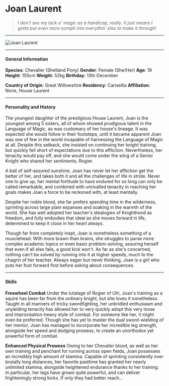 # Joan Laurent

>*I don't see my lack o' magic as a handicap, really. It just means I gotta put even more oomph into everythin' else to make it through!*

___
![](https://i.imgur.com/yLNlqPe.png "Joan Laurent")
___

#### General Information

**Species**: Chevalier (Shetland Pony)
**Gender**: Female (She/Her)
**Age**: 19
**Height**: 155cm
**Weight**: 52kg
**Birthday**: 13th December

**Country of Origin**: Great Willowshire
**Residency**: Carisellia
**Affiliation**: None, House Laurent

___

#### Personality and History
The youngest daughter of the prestigious House Laurent, Joan is the youngest among 5 sisters, all of whom showed prodigious talent in the Language of Magic, as was customary of her house's lineage. It was expected she would follow in their footsteps, until it became apparent Joan was one of few in the world incapable of harnessing the Language of Magic at all. Despite this setback, she insisted on continuing her knight training, but quickly fell short of expectations due to this affliction. Nevertheless, her tenacity would pay off, and she would come under the wing of a Senior Knight who shared her sentiments, Rogier.

A ball of self-assured sunshine, Joan has never let her affliction get the better of her, and takes both it and all the challenges of life in stride. Never one to give up, her mental fortitude to have endured for so long can only be called remarkable, and combined with unrivalled tenacity in reaching her goals makes Joan a force to be reckoned with, at least mentally. 

Despite her noble blood, she far prefers spending time in the wilderness, sprinting across large plain expanses and soaking in the warmth of the world. She has well adopted her teacher's idealogies of Knighthood as freedom, and fully embodies that ideal as she moves forward in life, determined to keep it close in her heart always.

Though far from completely inept, Joan is nonetheless something of a musclehead. With more brawn than brains, she struggles to parse more complex academic topics or even basic problem-solving, assuring herself that even if all else fails, a good kick won't. As far as she's concerned, nothing can't be solved by running into it at higher speeds, much to the chagrin of her teacher. Always eager but never thinking, Joan is a girl who puts her foot forward first before asking about consequences.

___

#### Skills
**Freewheel Combat**
Under the tutalage of Rogier of Ulri, Joan's training as a squire has been far from the ordinary knight, but she loves it nonetheless. Taught in all manners of tricky swordfighting, her unbridled enthusiasm and unyielding tenacity has allowed her to very quickly adopt this very loose and improvisation-heavy style of combat. For someone like her, it might even be preferred. Though she has yet to master the dual sword-wielding of her mentor, Joan has managed to incorporate her incredible leg strength, alongside her speed and dodging prowess, to create an unorthodox yet powerful form of combat.

**Enhanced Physical Prowess**
Owing to her Chevalier blood, as well as her own training and penchant for running across open fields, Joan possesses an incredibly high amount of stamina. Capable of sprinting consistently over brutally long distances, her favorite pasttime has granted her nearly unlimited stamina, alongside heightened endurance thanks to her training. In particular, her legs have grown quite powerful, and can deliver frighteningly strong kicks. If only they had better reach...